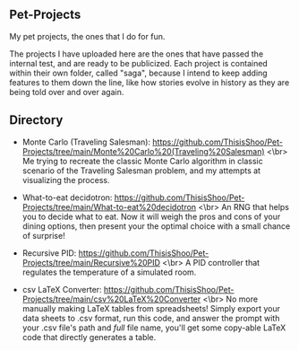 ## Pet-Projects
My pet projects, the ones that I do for fun. 

The projects I have uploaded here are the ones that have passed the internal test, and are ready to be publicized. Each project is contained within their own folder, called "saga", because I intend to keep adding features to them down the line, like how stories evolve in history as they are being told over and over again.

## Directory
- Monte Carlo (Traveling Salesman): https://github.com/ThisisShoo/Pet-Projects/tree/main/Monte%20Carlo%20(Traveling%20Salesman) <\br>
    Me trying to recreate the classic Monte Carlo algorithm in classic scenario of the Traveling Salesman problem, and my attempts at visualizing the process.

- What-to-eat decidotron: https://github.com/ThisisShoo/Pet-Projects/tree/main/What-to-eat%20decidotron <\br>
    An RNG that helps you to decide what to eat. Now it will weigh the pros and cons of your dining options, then present your the optimal choice with a small chance of surprise! 

- Recursive PID: https://github.com/ThisisShoo/Pet-Projects/tree/main/Recursive%20PID <\br>
    A PID controller that regulates the temperature of a simulated room.

- csv LaTeX Converter: https://github.com/ThisisShoo/Pet-Projects/tree/main/csv%20LaTeX%20Converter <\br>
    No more manually making LaTeX tables from spreadsheets! Simply export your data sheets to .csv format, run this code, and answer the prompt with your .csv file's path and *full* file name, you'll get some copy-able LaTeX code that directly generates a table.